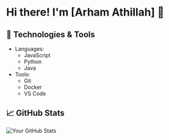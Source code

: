 # Hi there! I'm [Arham Athillah] 👋

## 🔧 Technologies & Tools
- Languages: 
  - JavaScript
  - Python
  - Java
- Tools:
  - Git
  - Docker
  - VS Code

## 📈 GitHub Stats
![Your GitHub Stats](https://github-readme-stats.vercel.app/api?username=username&show_icons=true&theme=radical)

